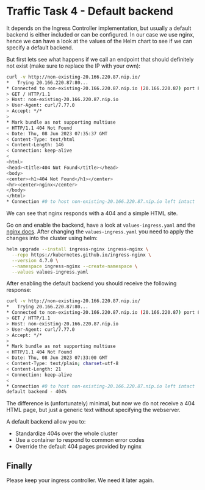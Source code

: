 # Traffic Task 4 - Default backend

It depends on the Ingress Controller implementation, but usually a default backend is either included or can be configured. In our case we use nginx, hence we can have a look at the values of the Helm chart to see if we can specify a default backend.

But first lets see what happens if we call an endpoint that should definitely not exist (make sure to replace the IP with your own):

```bash
curl -v http://non-existing-20.166.220.87.nip.io/
*   Trying 20.166.220.87:80...
* Connected to non-existing-20.166.220.87.nip.io (20.166.220.87) port 80 (#0)
> GET / HTTP/1.1
> Host: non-existing-20.166.220.87.nip.io
> User-Agent: curl/7.77.0
> Accept: */*
> 
* Mark bundle as not supporting multiuse
< HTTP/1.1 404 Not Found
< Date: Thu, 08 Jun 2023 07:35:37 GMT
< Content-Type: text/html
< Content-Length: 146
< Connection: keep-alive
< 
<html>
<head><title>404 Not Found</title></head>
<body>
<center><h1>404 Not Found</h1></center>
<hr><center>nginx</center>
</body>
</html>
* Connection #0 to host non-existing-20.166.220.87.nip.io left intact
```

We can see that nginx responds with a 404 and a simple HTML site.

Go on and enable the backend, have a look at `values-ingress.yaml` and the [nginx docs](https://github.com/kubernetes/ingress-nginx/tree/helm-chart-4.7.0/charts/ingress-nginx). After changing the `values-ingress.yaml` you need to apply the changes into the cluster using helm:

```bash
helm upgrade --install ingress-nginx ingress-nginx \
  --repo https://kubernetes.github.io/ingress-nginx \
  --version 4.7.0 \
  --namespace ingress-nginx --create-namespace \
  --values values-ingress.yaml
```

After enabling the default backend you should receive the following response:

```bash
curl -v http://non-existing-20.166.220.87.nip.io/
*   Trying 20.166.220.87:80...
* Connected to non-existing-20.166.220.87.nip.io (20.166.220.87) port 80 (#0)
> GET / HTTP/1.1
> Host: non-existing-20.166.220.87.nip.io
> User-Agent: curl/7.77.0
> Accept: */*
> 
* Mark bundle as not supporting multiuse
< HTTP/1.1 404 Not Found
< Date: Thu, 08 Jun 2023 07:33:00 GMT
< Content-Type: text/plain; charset=utf-8
< Content-Length: 21
< Connection: keep-alive
< 
* Connection #0 to host non-existing-20.166.220.87.nip.io left intact
default backend - 404%
```

The difference is (unfortunately) minimal, but now we do not receive a 404 HTML page, but just a generic text without specifying the webserver.

A default backend allow you to:
- Standardize 404s over the whole cluster
- Use a container to respond to common error codes
- Override the default 404 pages provided by nginx


## Finally

Please keep your ingress controller. We need it later again.